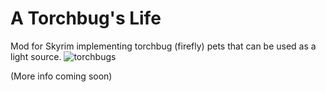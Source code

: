 # A Torchbug's Life
Mod for Skyrim implementing torchbug (firefly) pets that can be used as a light source.
![torchbugs](https://user-images.githubusercontent.com/8377372/179685865-e5db06b3-2a2a-4779-b0ec-ade97251532a.png)

(More info coming soon)
